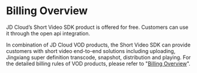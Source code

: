 # Billing Overview

JD Cloud’s Short Video SDK product is offered for free. Customers can use it through the open api integration.

In combination of JD Cloud VOD products, the Short Video SDK can provide customers with short video end-to-end solutions including uploading, Jingxiang super definition transcode, snapshot, distribution and playing. For the detailed billing rules of VOD products, please refer to "[Billing Overview](https://github.com/jdcloudcom/cn/blob/edit/documentation/Video-Service/Video-on-Demand/Pricing/Billing-Overview.md)".
